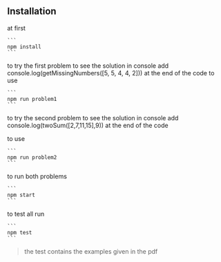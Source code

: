 ## Installation
at first

    ```
    npm install
    ```
    
to try the first problem 
    to see the solution in console
    add console.log(getMissingNumbers([5, 5, 4, 4, 2])) at the end of the code
to use

    ```
    npm run problem1
    ```

to try the second problem 
    to see the solution in console
    add console.log(twoSum([2,7,11,15],9)) at the end of the code

to use 

    ```
    npm run problem2
    ```

to run both problems

    ```
    npm start
    ```

to test all run

    ```
    npm test
    ```

>the test contains the examples given in the pdf
